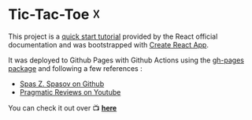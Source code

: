 # Tic-Tac-Toe ☓

This project is a [quick start tutorial](https://react.dev/learn/tutorial-tic-tac-toe) provided by the React official documentation and was bootstrapped with [Create React App](https://github.com/facebook/create-react-app). 

It was deployed to Github Pages with Github Actions using the [gh-pages package](https://www.npmjs.com/package/gh-pages?activeTab=readme) and following a few references : 

- [Spas Z. Spasov on Github](https://github.com/pa4080/react-tic-tac-toe)
- [Pragmatic Reviews on Youtube](https://www.youtube.com/watch?v=5I37iVCDUTU)

You can check it out over 📺 __[here](https://sludovicdelys.github.io/tic-tac-toe/)__
